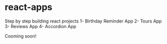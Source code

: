 # react-apps
Step by step building react projects
1- Birthday Reminder App
2- Tours App
3- Reviews App
4- Accordion App

Cooming soon!
